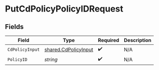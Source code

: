 # PutCdPolicyPolicyIDRequest


## Fields

| Field                                                        | Type                                                         | Required                                                     | Description                                                  |
| ------------------------------------------------------------ | ------------------------------------------------------------ | ------------------------------------------------------------ | ------------------------------------------------------------ |
| `CdPolicyInput`                                              | [shared.CdPolicyInput](../../models/shared/cdpolicyinput.md) | :heavy_check_mark:                                           | N/A                                                          |
| `PolicyID`                                                   | *string*                                                     | :heavy_check_mark:                                           | N/A                                                          |